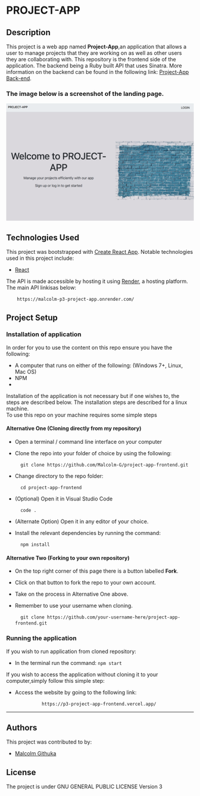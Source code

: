 # PROJECT-APP

## Description
This project is a web app named **Project-App**,an application that allows a user to manage projects that they are working on as well as other users they are collaborating with.
This repository is the frontend side of the application. The backend being a Ruby built API that uses Sinatra.
More information on the backend can be found in the following link: [Project-App Back-end](https://github.com/Malcolm-G/project-app-backend). 

### The image below is a screenshot of the landing page.
![Landing Page Screenshot](src/images/page_screen.png)

## Technologies Used
This project was bootstrapped with [Create React App](https://github.com/facebook/create-react-app).
Notable technologies used in this project include:
- [React](https://reactjs.org/)

The API is made accessible by hosting it using [Render](https://render.com/), a hosting platform. The main API linkisas below:

        https://malcolm-p3-project-app.onrender.com/
        

## Project Setup
### Installation of application
In order for you to use the content on this repo ensure you have the following:

- A computer that runs on either of the following: (Windows 7+, Linux, Mac OS)
- NPM
- 
Installation of the application is not necessary but if one wishes to, the steps are described below.
The installation steps are described for a linux machine.\
To use this repo on your machine requires some simple steps

#### Alternative One (Cloning directly from my repository)
- Open a terminal / command line interface on your computer

- Clone the repo into your folder of choice by using the following:


        git clone https://github.com/Malcolm-G/project-app-frontend.git

- Change directory to the repo folder:


        cd project-app-frontend
- (Optional) Open it in Visual Studio Code

  
        code .
- (Alternate Option) Open it in any editor of your choice.

- Install the relevant dependencies by running the command:

        npm install

#### Alternative Two (Forking to your own repository)
- On the top right corner of this page there is a button labelled **Fork**.

- Click on that button to fork the repo to your own account.

- Take on the process in Alternative One above.

- Remember to use your username when cloning.


        git clone https://github.com/your-username-here/project-app-frontend.git

### Running the application
If you wish to run application from cloned repository:

- In the terminal run the command: `npm start`

If you wish to access the application without cloning it to your computer,simply follow this simple step:
- Access the website by going to the following link:
   
                https://p3-project-app-frontend.vercel.app/


---
## Authors
This project was contributed to by:
- [Malcolm Githuka](https://github.com/Malcolm-G-Moringa)
## License
The project is under GNU GENERAL PUBLIC LICENSE Version 3

